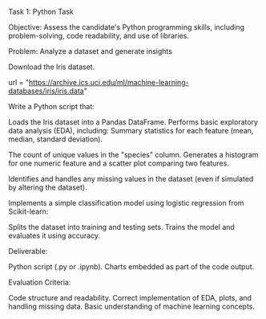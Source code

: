 Task 1: Python Task

Objective: Assess the candidate's Python programming skills, including problem-solving, code readability, and use of libraries.

Problem: Analyze a dataset and generate insights

  Download the Iris dataset.

url = "https://archive.ics.uci.edu/ml/machine-learning-databases/iris/iris.data"

Write a Python script that:

  Loads the Iris dataset into a Pandas DataFrame.
  Performs basic exploratory data analysis (EDA), including:
  Summary statistics for each feature (mean, median, standard deviation).

  The count of unique values in the "species" column.
  Generates a histogram for one numeric feature and a scatter plot comparing two features.

  Identifies and handles any missing values in the dataset (even if simulated by altering the dataset).

  Implements a simple classification model using logistic regression from Scikit-learn:

  Splits the dataset into training and testing sets.
  Trains the model and evaluates it using accuracy.

Deliverable:

  Python script (.py or .ipynb).
  Charts embedded as part of the code output.

Evaluation Criteria:

  Code structure and readability.
  Correct implementation of EDA, plots, and handling missing data.
  Basic understanding of machine learning concepts.

